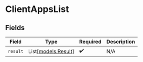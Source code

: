 # ClientAppsList


## Fields

| Field                                      | Type                                       | Required                                   | Description                                |
| ------------------------------------------ | ------------------------------------------ | ------------------------------------------ | ------------------------------------------ |
| `result`                                   | List[[models.Result](../models/result.md)] | :heavy_check_mark:                         | N/A                                        |